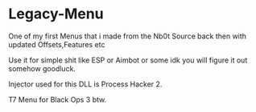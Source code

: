 # Legacy-Menu
One of my first Menus that i made from the Nb0t Source back then with updated Offsets,Features etc

Use it for simple shit like ESP or Aimbot or some idk you will figure it out somehow goodluck.


Injector used for this DLL is Process Hacker 2.


T7 Menu for Black Ops 3 btw.
